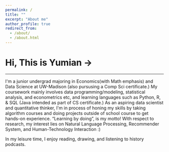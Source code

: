 ```yaml
---
permalink: /
title: ""
excerpt: "About me"
author_profile: true
redirect_from: 
  - /about/
  - /about.html
---
```




Hi, This is Yumian ->
=====

-----

I'm a junior undergrad majoring in Economics(with Math emphasis) and Data Science at UW-Madison (also pursusing a Comp Sci certificate.) My coursework mainly involves data programming/modeling, statistical analysis, and econometrics etc, and learning languages such as Python, R, & SQL (Java intended as part of CS certificate.) As an aspiring data scientist and quantitative thinker, I'm in process of honing my skills by taking algorithm courses and doing projects outside of school course to get hands-on experience. “Learning by doing”, is my motto! With respect to research, my interest lies on Natural Language Processing, Recommender System, and Human-Technology Interaction :)

In my leisure time, I enjoy reading, drawing, and listening to history podcasts.

